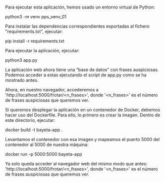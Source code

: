 Para ejecutar esta aplicación, hemos usado un entorno virtual de Python:

python3 -m venv pps_venv_01

Para instalar las dependencias correspondientes exportadas al fichero "requirements.txt", ejecutar:

pip install -r requirements.txt

Para ejecutar la aplicación, ejecutar:

python3 app.py

La aplicación web ahora tiene una "base de datos" con frases auspiciosas. Podemos acceder a estas ejecutando el script de app.py como se ha mostrado antes. 

Ahora, en nuestro navegador, accederemos a 'http://localhost:5000/frotar/<n_frases>', donde '<n_frases>' es el número de frases auspiciosas que queremos ver.

Si queremos desplegar la aplicación en un contenedor de Docker, debemos hacer uso del Dockerfile. Para ello, lo primero es crear la imagen. Dentro de este directorio, ejecutar:

docker build -t bayeta-app .

Levantamos el contenedor con esa imagen y mapeamos el puerto 5000 del contenedor al 5000 de nuestra máquina:

docker run -p 5000:5000 bayeta-app

Ya solo queda acceder al navegador web del mismo modo que antes: 'http://localhost:5000/frotar/<n_frases>', donde '<n_frases>' es el número de frases auspiciosas que queremos ver.
